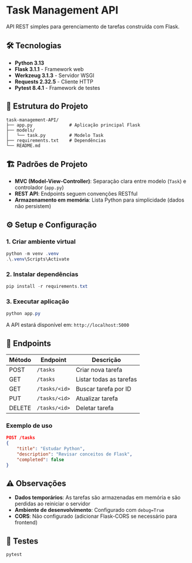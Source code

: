 # Task Management API

API REST simples para gerenciamento de tarefas construída com Flask.

## 🛠️ Tecnologias

- **Python 3.13**
- **Flask 3.1.1** - Framework web
- **Werkzeug 3.1.3** - Servidor WSGI
- **Requests 2.32.5** - Cliente HTTP
- **Pytest 8.4.1** - Framework de testes

## 📁 Estrutura do Projeto

```
task-management-API/
├── app.py              # Aplicação principal Flask
├── models/
│   └── task.py         # Modelo Task
├── requirements.txt    # Dependências
└── README.md
```

## 🏗️ Padrões de Projeto

- **MVC (Model-View-Controller)**: Separação clara entre modelo (`Task`) e controlador (`app.py`)
- **REST API**: Endpoints seguem convenções RESTful
- **Armazenamento em memória**: Lista Python para simplicidade (dados não persistem)

## ⚙️ Setup e Configuração

### 1. Criar ambiente virtual

```powershell
python -m venv .venv
.\.venv\Scripts\Activate
```

### 2. Instalar dependências

```powershell
pip install -r requirements.txt
```

### 3. Executar aplicação

```powershell
python app.py
```

A API estará disponível em: `http://localhost:5000`

## 📝 Endpoints

| Método | Endpoint      | Descrição               |
| ------ | ------------- | ----------------------- |
| POST   | `/tasks`      | Criar nova tarefa       |
| GET    | `/tasks`      | Listar todas as tarefas |
| GET    | `/tasks/<id>` | Buscar tarefa por ID    |
| PUT    | `/tasks/<id>` | Atualizar tarefa        |
| DELETE | `/tasks/<id>` | Deletar tarefa          |

### Exemplo de uso

```json
POST /tasks
{
    "title": "Estudar Python",
    "description": "Revisar conceitos de Flask",
    "completed": false
}
```

## ⚠️ Observações

- **Dados temporários**: As tarefas são armazenadas em memória e são perdidas ao reiniciar o servidor
- **Ambiente de desenvolvimento**: Configurado com `debug=True`
- **CORS**: Não configurado (adicionar Flask-CORS se necessário para frontend)

## 🧪 Testes

```powershell
pytest
```
